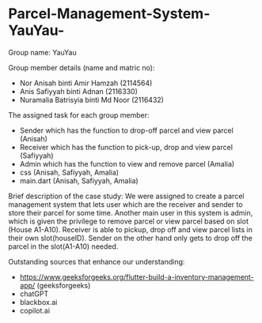 # Parcel-Management-System-YauYau-

Group name: YauYau

Group member details (name and matric no): 
- Nor Anisah binti Amir Hamzah (2114564)
- Anis Safiyyah binti Adnan (2116330)
- Nuramalia Batrisyia binti Md Noor (2116432)

The assigned task for each group member: 
- Sender which has the function to drop-off parcel and view parcel (Anisah)
- Receiver which has the function to pick-up, drop and view parcel (Safiyyah)
- Admin which has the function to view and remove parcel (Amalia)
- css (Anisah, Safiyyah, Amalia)
- main.dart (Anisah, Safiyyah, Amalia)

Brief description of the case study:
We were assigned to create a parcel management system that lets user which are the receiver and sender to store their parcel for some time. Another main user in this system is admin, which is given the privilege to remove parcel or view parcel based on slot (House A1-A10). Receiver is able to pickup, drop off and view parcel lists in their own slot(houseID). Sender on the other hand only gets to drop off the parcel in the slot(A1-A10) needed.

Outstanding sources that enhance our understanding: 
- https://www.geeksforgeeks.org/flutter-build-a-inventory-management-app/ (geeksforgeeks)
- chatGPT
- blackbox.ai
- copilot.ai
